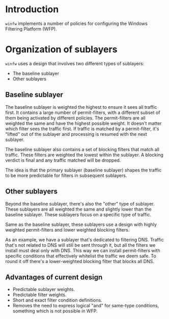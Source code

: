 # Introduction

`winfw` implements a number of policies for configuring the Windows Filtering Platform (WFP).

# Organization of sublayers

`winfw` uses a design that involves two different types of sublayers:

- The baseline sublayer
- Other sublayers

## Baseline sublayer

The baseline sublayer is weighted the highest to ensure it sees all traffic first. It contains a large number of permit-filters, with a different subset of them being activated by different policies. The permit-filters are all weighted the same and have the highest possible weight. It doesn't matter which filter sees the traffic first. If traffic is matched by a permit-filter, it's "lifted" out of the sublayer and processing is resumed with the next sublayer.

The baseline sublayer also contains a set of blocking filters that match all traffic. These filters are weighted the lowest within the sublayer. A blocking verdict is final and any traffic matched will be dropped.

The idea is that the primary sublayer (baseline sublayer) shapes the traffic to be more predictable for filters in subsequent sublayers.

## Other sublayers

Beyond the baseline sublayer, there's also the "other" type of sublayer. These sublayers are all weighted the same and slightly lower than the baseline sublayer. These sublayers focus on a specific type of traffic.

Same as the baseline sublayer, these sublayers use a design with highly weighted permit-filters and lower weighted blocking filters.

As an example, we have a sublayer that's dedicated to filtering DNS. Traffic that's not related to DNS will still be sent through it, but all the filters we install must deal only with DNS. This way we can install permit-filters with specific conditions that effectively whitelist the traffic we deem safe. To round it off there's a lower-weighted blocking filter that blocks all DNS.

## Advantages of current design

- Predictable sublayer weights.
- Predictable filter weights.
- Short and exact filter condition definitions.
- Removes the need to express logical "and" for same-type conditions, something which is not possible in WFP.
